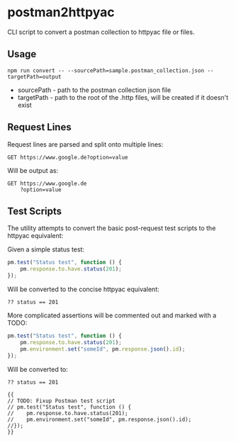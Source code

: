 # postman2httpyac

CLI script to convert a postman collection to httpyac file or files.

## Usage

`npm run convert -- --sourcePath=sample.postman_collection.json --targetPath=output`

* sourcePath - path to the postman collection json file
* targetPath - path to the root of the .http files, will be created if it doesn't exist

## Request Lines

Request lines are parsed and split onto multiple lines:

```
GET https://www.google.de?option=value
```

Will be output as:

```
GET https://www.google.de
    ?option=value
```

## Test Scripts

The utility attempts to convert the basic post-request test scripts to the httpyac equivalent:

Given a simple status test:

```javascript
pm.test("Status test", function () {
    pm.response.to.have.status(201);
});
```

Will be converted to the concise httpyac equivalent:

```
?? status == 201
```

More complicated assertions will be commented out and marked with a TODO:

```javascript
pm.test("Status test", function () {
    pm.response.to.have.status(201);
    pm.environment.set("someId", pm.response.json().id);
});
```
Will be converted to:

```
?? status == 201

{{
// TODO: Fixup Postman test script
// pm.test("Status test", function () {
//    pm.response.to.have.status(201);
//    pm.environment.set("someId", pm.response.json().id);
//});
}}
```